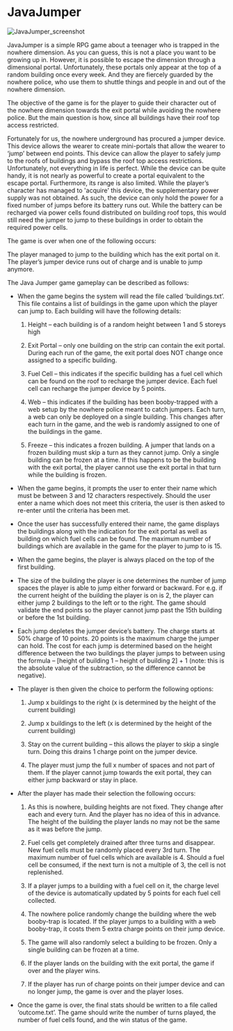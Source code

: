 # JavaJumper

![JavaJumper_screenshot](https://user-images.githubusercontent.com/49452399/162696356-f4f45c1a-92f3-482a-a68a-182ea65ae2ff.png)

JavaJumper is a simple RPG game about a teenager who is trapped in the nowhere dimension.
As you can guess, this is not a place you want to be growing up in. However, it is possible to escape the dimension through a dimensional portal. Unfortunately, these portals only appear at the top of a random building once every week. And they are fiercely guarded by the nowhere police, who use them to shuttle things and people in and out of the nowhere dimension.

The objective of the game is for the player to guide their character out of the nowhere dimension towards the exit portal while avoiding the nowhere police. But the main question is how, since all buildings have their roof top access restricted.

Fortunately for us, the nowhere underground has procured a jumper device. This device allows the wearer to create mini-portals that allow the wearer to ‘jump’ between end points. This device can allow the player to safely jump to the roofs of buildings and bypass the roof top access restrictions. Unfortunately, not everything in life is perfect. While the device can be quite handy, it is not nearly as powerful to create a portal equivalent to the escape portal. Furthermore, its range is also limited. While the player’s character has managed to 'acquire' this device, the supplementary power supply was not obtained. As such, the device can only hold the power for a fixed number of jumps before its battery runs out. While the battery can be recharged via power cells found distributed on building roof tops, this would still need the jumper to jump to these buildings in order to obtain the required power cells.

The game is over when one of the following occurs:

The player managed to jump to the building which has the exit portal on it.
The player’s jumper device runs out of charge and is unable to jump anymore.

The Java Jumper game gameplay can be described as follows:

* When the game begins the system will read the file called ‘buildings.txt’. This file contains a list of buildings in the game upon which the player can jump to. Each building will have the following details:

  1. Height – each building is of a random height between 1 and 5 storeys high

  2. Exit Portal – only one building on the strip can contain the exit portal. During each run of the game, the exit portal does NOT change once assigned to a specific building.

  3. Fuel Cell – this indicates if the specific building has a fuel cell which can be found on the roof to recharge the jumper device. Each fuel cell can recharge the jumper device by 5 points.

  4. Web – this indicates if the building has been booby-trapped with a web setup by the nowhere police meant to catch jumpers. Each turn, a web can only be deployed on a single building. This changes after each turn in the game, and the web is randomly assigned to one of the buildings in the game.

  5. Freeze – this indicates a frozen building. A jumper that lands on a frozen building must skip a turn as they cannot jump. Only a single building can be frozen at a time. If this happens to be the building with the exit portal, the player cannot use the exit portal in that turn while the building is frozen.

* When the game begins, it prompts the user to enter their name which must be between 3 and 12 characters respectively. Should the user enter a name which does not meet this criteria, the user is then asked to re-enter until the criteria has been met.

* Once the user has successfully entered their name, the game displays the buildings along with the indication for the exit portal as well as building on which fuel cells can be found. The maximum number of buildings which are available in the game for the player to jump to is 15.

* When the game begins, the player is always placed on the top of the first building.

* The size of the building the player is one determines the number of jump spaces the player is able to jump either forward or backward. For e.g. if the current height of the building the player is on is 2, the player can either jump 2 buildings to the left or to the right. The game should validate the end points so the player cannot jump past the 15th building or before the 1st building.

* Each jump depletes the jumper device’s battery. The charge starts at 50% charge of 10 points. 20 points is the maximum charge the jumper can hold. The cost for each jump is determined based on the height difference between the two buildings the player jumps to between using the formula – [height of building 1 – height of building 2] + 1 (note: this is the absolute value of the subtraction, so the difference cannot be negative).

* The player is then given the choice to perform the following options:

  1. Jump x buildings to the right (x is determined by the height of the current building)
  
  2. Jump x buildings to the left (x is determined by the height of the current building)
  
  3. Stay on the current building – this allows the player to skip a single turn. Doing this drains 1 charge point on the jumper device.
  
  4. The player must jump the full x number of spaces and not part of them. If the player cannot jump towards the exit portal, they can either jump backward or stay in place.

* After the player has made their selection the following occurs:
  
  1. As this is nowhere, building heights are not fixed. They change after each and every turn. And the player has no idea of this in advance. The height of the building the player lands no may not be the same as it was before the jump.

  2. Fuel cells get completely drained after three turns and disappear. New fuel cells must be randomly placed every 3rd turn. The maximum number of fuel cells which are available is 4. Should a fuel cell be consumed, if the next turn is not a multiple of 3, the cell is not replenished.
  
  3. If a player jumps to a building with a fuel cell on it, the charge level of the device is automatically updated by 5 points for each fuel cell collected.

  4. The nowhere police randomly change the building where the web booby-trap is located. If the player jumps to a building with a web booby-trap, it costs them 5 extra charge points on their jump device.

  5. The game will also randomly select a building to be frozen. Only a single building can be frozen at a time.

  6. If the player lands on the building with the exit portal, the game if over and the player wins.
  
  7. If the player has run of charge points on their jumper device and can no longer jump, the game is over and the player loses.

* Once the game is over, the final stats should be written to a file called ‘outcome.txt’. The game should write the number of turns played, the number of fuel cells found, and the win status of the game.
